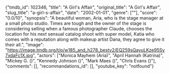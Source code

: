 {"tmdb_id": 102346, "title": "A Girl's Affair", "original_title": "A Girl's Affair", "slug_title": "a-girl-s-affair", "date": "2002-01-01", "genre": [""], "score": "0.0/10", "synopsis": "A beautiful woman, Aria, who is the stage manager at a small photo studio. Times are tough and the owner of the stage is considering selling when a famous photographer Claude, chooses the location for his next sensual catalog shoot with super model, Katia who comes with a reputation along with makeup artist Dana, they agree to give it their all.", "image": "https://image.tmdb.org/t/p/w185_and_h278_bestv2/EQ259sQayuLKze95Sy7xdaFc1X.jpg", "actors": ["Monica Mayhem (Aria)", "April Hannah (Katrina)", "Mickey G. ()", "Kennedy Johnson ()", "Mark Maes ()", "Chris Evans ()"], "comments": [], "recommandations_id": [], "youtube_key": "notfound"}
